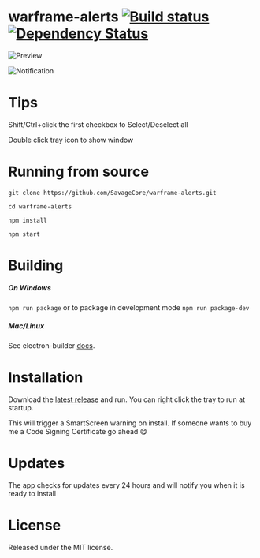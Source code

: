 # warframe-alerts [![Build status](https://ci.appveyor.com/api/projects/status/14pidw7jht7cn0cm?svg=true)](https://ci.appveyor.com/project/SavageCore/warframe-alerts) [![Dependency Status](https://dependencyci.com/github/SavageCore/warframe-alerts/badge)](https://dependencyci.com/github/SavageCore/warframe-alerts)

![Preview](https://i.imgur.com/gfLu35x.png)

![Notification](https://i.imgur.com/kfyePEY.png)

# Tips

Shift/Ctrl+click the first checkbox to Select/Deselect all

Double click tray icon to show window

# Running from source

`git clone https://github.com/SavageCore/warframe-alerts.git`

`cd warframe-alerts`

`npm install`

`npm start`

# Building

##### On Windows

`npm run package` or to package in development mode `npm run package-dev`

##### Mac/Linux

See electron-builder [docs](https://www.electron.build/cli#electron-builder-build-command).

# Installation

Download the [latest release](https://github.com/SavageCore/warframe-alerts/releases/latest) and run. You can right click the tray to run at startup.

This will trigger a SmartScreen warning on install. If someone wants to buy me a Code Signing Certificate go ahead 😋

# Updates

The app checks for updates every 24 hours and will notify you when it is ready to install

# License

Released under the MIT license.
